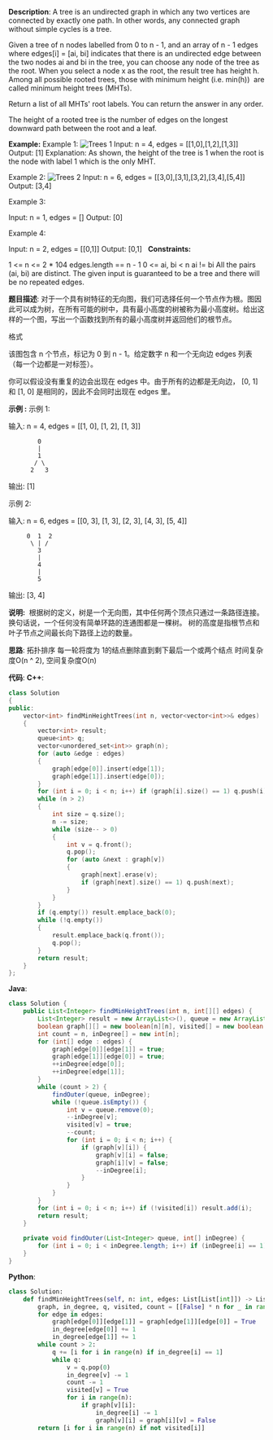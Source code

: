 __Description__:
A tree is an undirected graph in which any two vertices are connected by exactly one path. In other words, any connected graph without simple cycles is a tree.

Given a tree of n nodes labelled from 0 to n - 1, and an array of n - 1 edges where edges[i] = [ai, bi] indicates that there is an undirected edge between the two nodes ai and bi in the tree, you can choose any node of the tree as the root. When you select a node x as the root, the result tree has height h. Among all possible rooted trees, those with minimum height (i.e. min(h))  are called minimum height trees (MHTs).

Return a list of all MHTs' root labels. You can return the answer in any order.

The height of a rooted tree is the number of edges on the longest downward path between the root and a leaf.

__Example:__
Example 1:
![Trees 1](https://upload-images.jianshu.io/upload_images/16639143-c928b8e86bb95ffc.jpg?imageMogr2/auto-orient/strip%7CimageView2/2/w/1240)
Input: n = 4, edges = [[1,0],[1,2],[1,3]]
Output: [1]
Explanation: As shown, the height of the tree is 1 when the root is the node with label 1 which is the only MHT.

Example 2:
![Trees 2](https://upload-images.jianshu.io/upload_images/16639143-342c40bd63e087cd.jpg?imageMogr2/auto-orient/strip%7CimageView2/2/w/1240)
Input: n = 6, edges = [[3,0],[3,1],[3,2],[3,4],[5,4]]
Output: [3,4]

Example 3:

Input: n = 1, edges = []
Output: [0]

Example 4:

Input: n = 2, edges = [[0,1]]
Output: [0,1]
 
__Constraints:__

1 <= n <= 2 * 104
edges.length == n - 1
0 <= ai, bi < n
ai != bi
All the pairs (ai, bi) are distinct.
The given input is guaranteed to be a tree and there will be no repeated edges.

__题目描述__:
对于一个具有树特征的无向图，我们可选择任何一个节点作为根。图因此可以成为树，在所有可能的树中，具有最小高度的树被称为最小高度树。给出这样的一个图，写出一个函数找到所有的最小高度树并返回他们的根节点。

格式

该图包含 n 个节点，标记为 0 到 n - 1。给定数字 n 和一个无向边 edges 列表（每一个边都是一对标签）。

你可以假设没有重复的边会出现在 edges 中。由于所有的边都是无向边， [0, 1]和 [1, 0] 是相同的，因此不会同时出现在 edges 里。

__示例 :__
示例 1:

输入: n = 4, edges = [[1, 0], [1, 2], [1, 3]]
```
        0
        |
        1
       / \
      2   3 
```
输出: [1]

示例 2:

输入: n = 6, edges = [[0, 3], [1, 3], [2, 3], [4, 3], [5, 4]]
```
     0  1  2
      \ | /
        3
        |
        4
        |
        5 
```
输出: [3, 4]

__说明:__
 根据树的定义，树是一个无向图，其中任何两个顶点只通过一条路径连接。 换句话说，一个任何没有简单环路的连通图都是一棵树。
树的高度是指根节点和叶子节点之间最长向下路径上边的数量。

__思路__:
拓扑排序
每一轮将度为 1的结点删除直到剩下最后一个或两个结点
时间复杂度O(n ^ 2), 空间复杂度O(n)

__代码__:
__C++__:
```C++
class Solution 
{
public:
    vector<int> findMinHeightTrees(int n, vector<vector<int>>& edges) 
    {
        vector<int> result;
        queue<int> q;
        vector<unordered_set<int>> graph(n);
        for (auto &edge : edges)
        {
            graph[edge[0]].insert(edge[1]);
            graph[edge[1]].insert(edge[0]);
        }
        for (int i = 0; i < n; i++) if (graph[i].size() == 1) q.push(i);
        while (n > 2)
        {
            int size = q.size();
            n -= size;
            while (size-- > 0)
            {
                int v = q.front();
                q.pop();
                for (auto &next : graph[v])
                {
                    graph[next].erase(v);
                    if (graph[next].size() == 1) q.push(next);
                }
            }
        }
        if (q.empty()) result.emplace_back(0);
        while (!q.empty())
        {
            result.emplace_back(q.front());
            q.pop();
        }
        return result;
    }
};
```

__Java__:
```Java
class Solution {
    public List<Integer> findMinHeightTrees(int n, int[][] edges) {
        List<Integer> result = new ArrayList<>(), queue = new ArrayList<>();
        boolean graph[][] = new boolean[n][n], visited[] = new boolean[n];
        int count = n, inDegree[] = new int[n];
        for (int[] edge : edges) {
            graph[edge[0]][edge[1]] = true;
            graph[edge[1]][edge[0]] = true;
            ++inDegree[edge[0]];
            ++inDegree[edge[1]];
        }
        while (count > 2) {
            findOuter(queue, inDegree);
            while (!queue.isEmpty()) {
                int v = queue.remove(0);
                --inDegree[v];
                visited[v] = true;
                --count;
                for (int i = 0; i < n; i++) {
                    if (graph[v][i]) {
                        graph[v][i] = false;
                        graph[i][v] = false;
                        --inDegree[i];
                    }
                }
            }
        }
        for (int i = 0; i < n; i++) if (!visited[i]) result.add(i);
        return result;
    }
    
    private void findOuter(List<Integer> queue, int[] inDegree) {
        for (int i = 0; i < inDegree.length; i++) if (inDegree[i] == 1) queue.add(i);
    }
}
```

__Python__:
```Python
class Solution:
    def findMinHeightTrees(self, n: int, edges: List[List[int]]) -> List[int]:
        graph, in_degree, q, visited, count = [[False] * n for _ in range(n)], [0] * n, [], [False] * n, n
        for edge in edges:
            graph[edge[0]][edge[1]] = graph[edge[1]][edge[0]] = True
            in_degree[edge[0]] += 1
            in_degree[edge[1]] += 1
        while count > 2:
            q += [i for i in range(n) if in_degree[i] == 1]
            while q:
                v = q.pop(0)
                in_degree[v] -= 1
                count -= 1
                visited[v] = True
                for i in range(n):
                    if graph[v][i]:
                        in_degree[i] -= 1
                        graph[v][i] = graph[i][v] = False
        return [i for i in range(n) if not visited[i]]
```